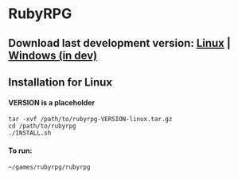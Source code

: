# RubyRPG

## Download last development version: [Linux](https://github.com/filalex77/rubyrpg/releases/download/0.8.0-alpha/rubyrpg-0.8.0-alpha-linux.tar.gz) | [Windows (in dev)](https://github.com/filalex77/rubyrpg/releases/download/0.8.0-alpha/rubyrpg-0.8.0-alpha.exe)

## Installation for Linux
#### VERSION is a placeholder
    tar -xvf /path/to/rubyrpg-VERSION-linux.tar.gz
    cd /path/to/rubyrpg
    ./INSTALL.sh
#### To run:
    ~/games/rubyrpg/rubyrpg
